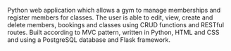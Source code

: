 Python web application which allows a gym to manage memberships and register members for classes. The user is able to edit, view, create and delete members, bookings and classes using CRUD functions and RESTful routes. Built according to MVC pattern, written in Python, HTML and CSS and using a PostgreSQL database and Flask framework.

